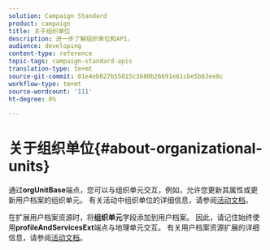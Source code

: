 ```yaml
---
solution: Campaign Standard
product: campaign
title: 关于组织单位
description: 进一步了解组织单位和API。
audience: developing
content-type: reference
topic-tags: campaign-standard-apis
translation-type: tm+mt
source-git-commit: 01e4eb027b55815c3680b26691e61cbe5b63ee8c
workflow-type: tm+mt
source-wordcount: '111'
ht-degree: 0%

---
```



# 关于组织单位{#about-organizational-units}

通过&#x200B;**orgUnitBase**&#x200B;端点，您可以与组织单元交互，例如，允许您更新其属性或更新用户档案的组织单元。 有关活动中组织单位的详细信息，请参阅[活动文档](https://experienceleague.adobe.com/docs/campaign-standard/using/administrating/users-and-security/organizational-units.html?lang=en#administrating)。

在扩展用户档案资源时，将&#x200B;**组织单元**&#x200B;字段添加到用户档案。 因此，请记住始终使用&#x200B;**profileAndServicesExt**&#x200B;端点与地理单元交互。 有关用户档案资源扩展的详细信息，请参阅[活动文档](https://experienceleague.adobe.com/docs/campaign-standard/using/administrating/users-and-security/organizational-units.html?lang=en#partitioning-profiles)。
